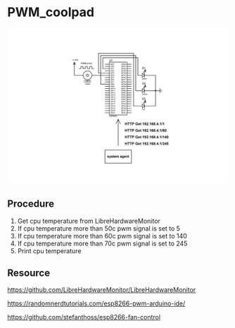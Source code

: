 # PWM_coolpad

![banner](a.bmp "banner")

## Procedure
1. Get cpu temperature from LibreHardwareMonitor
2. If cpu temperature more than 50c pwm signal is set to 5
3. If cpu temperature more than 60c pwm signal is set to 140
4. If cpu temperature more than 70c pwm signal is set to 245
5. Print cpu temperature


## Resource
https://github.com/LibreHardwareMonitor/LibreHardwareMonitor

https://randomnerdtutorials.com/esp8266-pwm-arduino-ide/

https://github.com/stefanthoss/esp8266-fan-control
